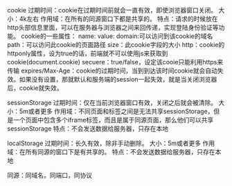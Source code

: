 cookie
    过期时间：cookie在过期时间前就会一直有效，即使浏览器窗口关闭。
    大小：4k左右
    作用域：在所有的同源窗口下都是共享的。
    特点：请求的时候放在http头部信息里面，可以在服务器与浏览器之间来回传递，实现登陆身份验证等功能。
    cookie的一些属性：
        name:
        value:
        domain:可以访问到该cookie的域名
        path：可以访问此cookie的页面路径
        size：此cookie字段的大小
        http：cookie的httponly属性，设为true的话，前端就不可以使用js来获取到cookie(document.cookie)
        secuere：true/false，设定该cooie只能利用https来传输
        expires/Max-Age：cookie的过期时间，当到到达该时间cookie就会自动失效。如果没有设置，那就默认和服务端的session一起失效，就是当关闭浏览器后，cookie就失效。



sessionStorage
    过期时间：仅在当前浏览器窗口有效，关闭之后就会被清除。
    大小：5m或者更多
    作用域：不同页面和标签之间是无法共享sessionStorage，但是一个页面中包含多个iframe标签，而且是属于同源页面，那么他们可以共享sessionStorage
    特点：不会发送数据给服务器，只存在本地

localStorage
    过期时间：长久有效，除非手动删除。
    大小：5m或者更多
    作用域：在所有同源的窗口下是有共享的。
    特点：不会发送数据给服务器，只存在本地



同源：同域名，同端口，同协议